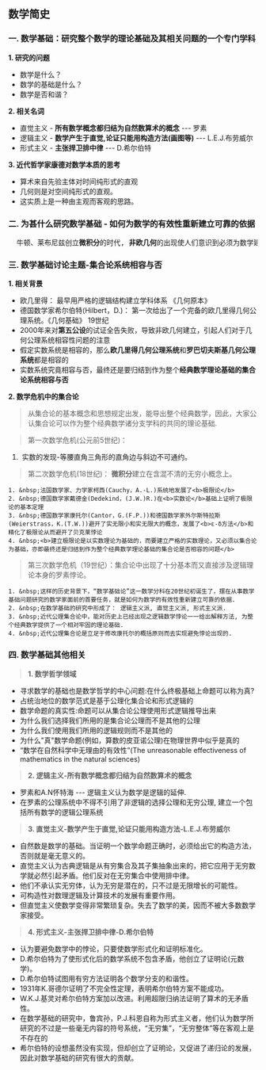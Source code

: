 ## <b>数学简史</b> ##

### <b>一. 数学基础：研究整个数学的理论基础及其相关问题的一个专门学科</b> ###

<b>1. 研究的问题</b>
- 数学是什么？
- 数学的基础是什么？
- 数学是否和谐？

<b>2. 相关名词</b>
- 直觉主义 - <b>所有数学概念都归结为自然数算术的概念</b> --- 罗素
- 逻辑主义 - <b>数学产生于直觉,论证只能用构造方法(画图等)</b> --- L.E.J.布劳威尔
- 形式主义 - <b>主张捍卫排中律</b> --- D.希尔伯特

<b>3. 近代哲学家康德对数学本质的思考</b>
- 算术来自先验主体对时间纯形式的直观
- 几何则是对空间纯形式的直观。
- 这实质上是一种由主观而客观的思路。

### <b>二. 为甚什么研究数学基础 - 如何为数学的有效性重新建立可靠的依据</b> ###

  <pre>  牛顿、莱布尼兹创立<b>微积分</b>的时代, <b>非欧几何</b>的出现使人们意识到必须为数学建立不依赖于直观的基础，必须研究数学的可靠性，特别是无矛盾性，<b>无公度线段</b>的存在及<b>集合论的悖论</b>说明人们不能只依靠直观，而必须为数学建立严格的逻辑基础，解决数学的哲学基础问题。<b>数学基础是包括哲学方法论和逻辑等诸方面问题的学科</b>，数学基础现已形成数学的重要分支之一</pre>

### <b>三. 数学基础讨论主题-集合论系统相容与否 </b> ###
   
<b>1. 相关背景</b> 
- 欧几里得： 最早用严格的逻辑结构建立学科体系 《几何原本》
- 德国数学家希尔伯特(Hilbert，D.)： 第一次给出了一个完备的欧几里得几何公理系统。《几何基础》 19世纪
- 2000年来对<b>第五公设</b>的试证全告失败，导致非欧几何建立，引起人们对于几何公理系统相容性问题的注意
- 假定实数系统是相容的，那么<b>欧几里得几何公理系统</b>和<b>罗巴切夫斯基几何公理系统</b>都是相容的
- 实数系统究竟相容与否，最终还是要归结到作为整个<b>经典数学理论基础的集合论系统相容与否 </b>

<b>2. 数学危机中的集合论</b>
> 从集合论的基本概念和思想规定出发，能导出整个经典数学，因此，大家公认集合论可以作为整个经典数学诸分支学科的共同的理论基础.

> 第一次数学危机(公元前5世纪)： 

1. &nbsp;实数的发现-等腰直角三角形的直角边与斜边不可通约。

> 第二次数学危机(18世纪)： <b>微积分</b>建立在含混不清的无穷小概念上。

	1. &nbsp;法国数学家、力学家柯西(Cauchy，A.-L.)系统地发展了<b>极限论</b>
	2. &nbsp;德国数学家戴德金(Dedekind，(J.W.)R.)在<b>实数论</b>基础上证明了极限论的基本定理
	3. &nbsp;德国数学家康托尔(Cantor，G.(F.P.))和德国数学家外尔斯特拉斯(Weierstrass，K.(T.W.))避开了实无限小和实无限大的概念，发展了<b>ε-δ方法</b>和精化了极限论从而避开了贝克莱悖论
	4. &nbsp;<b>建立极限论是以实数理论为基础的，而要建立严格的实数理论，又必须以集合论为基础，亦即最终还是归结到作为整个经典数学理论基础的集合论是否相容的问题</b>

> 第三次数学危机（19世纪）：集合论中出现了十分基本而又直接涉及逻辑理论本身的罗素悖论。

	1. &nbsp;这样的历史背景下，“数学基础论”这一数学分科在20世纪初诞生了，摆在从事数学基础问题研究的数学家面前的首要任务，就是如何为数学的有效性重新建立可靠的依据.
	2. &nbsp;在数学基础的研究中形成了： 逻辑主义派, 直觉主义派, 形式主义派.
	3. &nbsp;近代公理集合论中，能对历史上已经出现之逻辑数学悖论一一给出解释方法, 为整个经典数学提供了一个相对牢固的理论基础.
	4. &nbsp;近代公理集合论是立足于修改康托尔的概括原则而去实现避免悖论出现的.

### 四. 数学基础其他相关  ###
> <b>1. 数学哲学领域</b>
- 寻求数学的基础也是数学哲学的中心问题:在什么终极基础上命题可以称为真?
- 占统治地位的数学范式是基于公理化集合论和形式逻辑的
- 数学命题的真实性:命题可以从集合论公理使用形式逻辑推导出来
- 为什么我们选择我们所用的是集合论公理而不是其他的公理
- 为什么我们使用我们所用的逻辑规则而不是其他的
- 为什么"真"数学命题(例如，算数的皮亚诺公理)在物理世界中似乎是真的
- “数学在自然科学中无理由的有效性”(The unreasonable effectiveness of mathematics in the natural sciences)

> <b>2. 逻辑主义-所有数学概念都归结为自然数算术的概念</b>
- 罗素和A.N怀特海 --- 逻辑主义认为数学是逻辑的延伸.
- 在罗素的公理系统中不得不引用了非逻辑的选择公理和无穷公理, 建立一个包括所有数学的逻辑公理系统 

> <b>3. 直觉主义-数学产生于直觉,论证只能用构造方法-L.E.J.布劳威尔</b>
- 自然数是数学的基础。当证明一个数学命题正确时，必须给出它的构造方法，否则就是毫无意义的。
- 直觉主义认为古典逻辑是从有穷集合及其子集抽象出来的，把它应用于无穷数学就必然引起矛盾。他们反对在无穷集合中使用排中律。
- 他们不承认实无穷体，认为无穷是潜在的，只不过是无限增长的可能性。
- 可构造性对数理逻辑及计算技术的发展有重要作用。
- 但直觉主义使数学变得非常繁琐复杂。失去了数学的美，因而不被大多数数学家接受。

> <b>4. 形式主义-主张捍卫排中律-D.希尔伯特</b>
- 认为要避免数学中的悖论，只要使数学形式化和证明标准化。 
- D.希尔伯特为了使形式化后的数学系统不包含矛盾，他创立了证明论(元数学)。
- D.希尔伯特试图用有穷方法证明各个数学分支的和谐性。
- 1931年K.哥德尔证明了不完全性定理，表明希尔伯特方案不能成功。
- W.K.J.基灵对希尔伯特方案加以改进。利用超限归纳法证明了算术的无矛盾性。
- 在数学基础的研究中，鲁宾孙，P.J.科恩自称为形式主义者，他们认为数学所研究的不过是一些毫无内容的符号系统，“无穷集”，“无穷整体”等在客观上是不存在的
- 希尔伯特的设想虽然没有实现，但却创立了证明论，又促进了递归论的发展，因此对数学基础的研究有很大的贡献。


